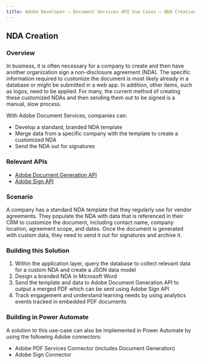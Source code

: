 ```yaml
---
title: Adobe Developer — Document Services API Use Cases — NDA Creation
---
```


## NDA Creation

### Overview

In business, it is often necessary for a company to create and then have another organization sign a non-disclosure agreement (NDA). The specific information required to customize the document is most likely already in a database or might be submitted in a web app. In addition, other items, such as logos, need to be applied. For many, the current method of creating these customized NDAs and then sending them out to be signed is a manual, slow process.

With Adobe Document Services, companies can:

* Develop a standard, branded NDA template
* Merge data from a specific company with the template to create a customized NDA
* Send the NDA out for signatures

### Relevant APIs

* [Adobe Document Generation API](/src/pages/doc-generation.md)
* [Adobe Sign API](https://www.adobe.io/apis/documentcloud/sign.html)

### Scenario

A company has a standard NDA template that they regularly use for vendor agreements. They populate the NDA with data that is referenced in their CRM to customize the document, including contact name, company location, agreement scope, and dates. Once the document is generated with custom data, they need to send it out for signatures and archive it.

### Building this Solution

1. Within the application layer, query the database to collect relevant data for a custom NDA and create a JSON data model
2. Design a branded NDA in Microsoft Word
3. Send the template and data to Adobe Document Generation API to output a merged PDF which can be sent using Adobe Sign API
4. Track engagement and understand learning needs by using analytics events tracked in embedded PDF documents

### Building in Power Automate

A solution to this use-case can also be implemented in Power Automate by using the following Adobe connectors:

* Adobe PDF Services Connector (includes Document Generation)
* Adobe Sign Connector

